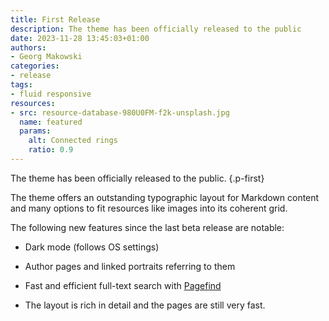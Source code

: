 ```yaml
---
title: First Release
description: The theme has been officially released to the public
date: 2023-11-28 13:45:03+01:00
authors:
- Georg Makowski
categories:
- release
tags:
- fluid responsive
resources:
- src: resource-database-980U0FM-f2k-unsplash.jpg
  name: featured
  params:
    alt: Connected rings
    ratio: 0.9
---
```


The theme has been officially released to the public.
{.p-first}
<!--more-->

The theme offers an outstanding typographic layout for Markdown content and many options to fit resources like images into its coherent grid.

The following new features since the last beta release are notable:

- Dark mode (follows OS settings)

- Author pages and linked portraits referring to them

- Fast and efficient full-text search with [Pagefind](https://pagefind.app)

- The layout is rich in detail and the pages are still very fast.
